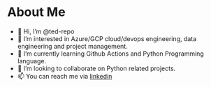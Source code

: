 # About Me

- 👋 Hi, I’m @ted-repo
- 👀 I’m interested in Azure/GCP cloud/devops engineering, data engineering and project management.
- 🌱 I’m currently learning Github Actions and Python Programming language.
- 💞️ I’m looking to collaborate on Python related projects.
- 📫 You can reach me via [linkedin](www.linkedin.com/in/otedola-ishola)

<!---
ted-repo/ted-repo is a ✨ special ✨ repository because its `README.md` (this file) appears on your GitHub profile.
You can click the Preview link to take a look at your changes.
--->
